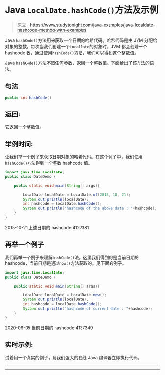 # Java `LocalDate.hashCode()`方法及示例

> 原文：<https://www.studytonight.com/java-examples/java-localdate-hashcode-method-with-examples>

Java `hashCode()`方法用来获取一个日期的哈希代码。哈希代码是由 JVM 分配给对象的整数。每次当我们创建一个`LocalDate`的对象时，JVM 都会创建一个 hashcode 数，通过使用`hashCode()`方法，我们可以得到这个整数值。

Java `hashCode()`方法不取任何参数，返回一个整数值。下面给出了该方法的语法。

## 句法

```java
public int hashCode()
```

## 返回:

它返回一个整数值。

## 举例时间:

让我们举一个例子来获取日期对象的哈希代码。在这个例子中，我们使用`hashCode()`方法得到一个整数 hashcode 值。

```java
import java.time.LocalDate; 
public class DateDemo {

	public static void main(String[] args){  

		LocalDate localDate = LocalDate.of(2015, 10, 21);
		System.out.println(localDate);
		int hashcode = localDate.hashCode();
		System.out.println("hashcode of the above date : "+hashcode);
	}
}
```

2015-10-21
上述日期的 hashcode:4127381

## 再举一个例子

我们再举一个例子来理解`hashCode()`法。这里我们得到的是当前日期的 hashcode，当前日期是通过`now()`方法获取的。见下面的例子。

```java
import java.time.LocalDate; 
public class DateDemo {

	public static void main(String[] args){  

		LocalDate localDate = LocalDate.now();
		System.out.println(localDate);
		int hashcode = localDate.hashCode();
		System.out.println("hashcode of current date : "+hashcode);
	}
}
```

2020-06-05
当前日期的 hashcode:4137349

## 实时示例:

试着用一个真实的例子，用我们强大的在线 Java 编译器立即执行代码。

* * *

* * *